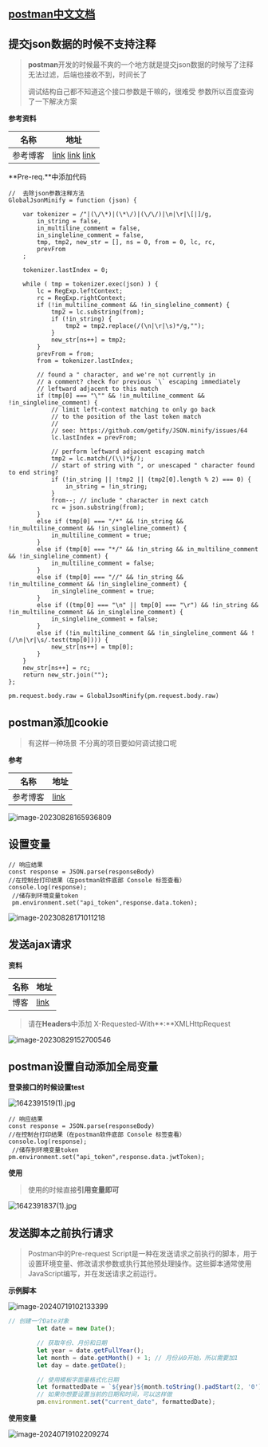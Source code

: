 ## [postman中文文档](https://postman.xiniushu.com/docs/getting-started/importing-and-exporting-data)

## 提交json数据的时候不支持注释

> **postman**开发的时候最不爽的一个地方就是提交json数据的时候写了注释无法过滤，后端也接收不到，时间长了
>
> 调试结构自己都不知道这个接口参数是干嘛的，很难受 参数所以百度查询了一下解决方案

**参考资料**

| 名称     | 地址                                                         |
| -------- | ------------------------------------------------------------ |
| 参考博客 | [link](https://learnku.com/articles/66387) [link](https://github.com/fkei/JSON.minify/blob/master/minify.json.js) [link](https://doc.houdunren.com/soft/9%20postman.html#postman) |

**Pre-req.**中添加代码

```shell
//  去除json参数注释方法
GlobalJsonMinify = function (json) {

    var tokenizer = /"|(\/\*)|(\*\/)|(\/\/)|\n|\r|\[|]/g,
        in_string = false,
        in_multiline_comment = false,
        in_singleline_comment = false,
        tmp, tmp2, new_str = [], ns = 0, from = 0, lc, rc,
        prevFrom
    ;

    tokenizer.lastIndex = 0;

    while ( tmp = tokenizer.exec(json) ) {
        lc = RegExp.leftContext;
        rc = RegExp.rightContext;
        if (!in_multiline_comment && !in_singleline_comment) {
            tmp2 = lc.substring(from);
            if (!in_string) {
                tmp2 = tmp2.replace(/(\n|\r|\s)*/g,"");
            }
            new_str[ns++] = tmp2;
        }
        prevFrom = from;
        from = tokenizer.lastIndex;

        // found a " character, and we're not currently in
        // a comment? check for previous `\` escaping immediately
        // leftward adjacent to this match
        if (tmp[0] === "\"" && !in_multiline_comment && !in_singleline_comment) {
            // limit left-context matching to only go back
            // to the position of the last token match
            //
            // see: https://github.com/getify/JSON.minify/issues/64
            lc.lastIndex = prevFrom;

            // perform leftward adjacent escaping match
            tmp2 = lc.match(/(\\)*$/);
            // start of string with ", or unescaped " character found to end string?
            if (!in_string || !tmp2 || (tmp2[0].length % 2) === 0) {
                in_string = !in_string;
            }
            from--; // include " character in next catch
            rc = json.substring(from);
        }
        else if (tmp[0] === "/*" && !in_string && !in_multiline_comment && !in_singleline_comment) {
            in_multiline_comment = true;
        }
        else if (tmp[0] === "*/" && !in_string && in_multiline_comment && !in_singleline_comment) {
            in_multiline_comment = false;
        }
        else if (tmp[0] === "//" && !in_string && !in_multiline_comment && !in_singleline_comment) {
            in_singleline_comment = true;
        }
        else if ((tmp[0] === "\n" || tmp[0] === "\r") && !in_string && !in_multiline_comment && in_singleline_comment) {
            in_singleline_comment = false;
        }
        else if (!in_multiline_comment && !in_singleline_comment && !(/\n|\r|\s/.test(tmp[0]))) {
            new_str[ns++] = tmp[0];
        }
    }
    new_str[ns++] = rc;
    return new_str.join("");
};

pm.request.body.raw = GlobalJsonMinify(pm.request.body.raw)
```

## postman添加cookie

> 有这样一种场景 不分离的项目要如何调试接口呢  

**参考**

| 名称     | 地址                                           |
| -------- | ---------------------------------------------- |
| 参考博客 | [link](https://zhuanlan.zhihu.com/p/583171655) |

![image-20230828165936809](https://gitee.com/yaolliuyang/blogImages/raw/master/blogImages/image-20230828165936809.png)

## **设置变量**

```shell
// 响应结果
const response = JSON.parse(responseBody)
//在控制台打印结果（在postman软件底部 Console 标签查看）
console.log(response);
 //储存到环境变量token
 pm.environment.set("api_token",response.data.token);
```

![image-20230828171011218](https://gitee.com/yaolliuyang/blogImages/raw/master/blogImages/image-20230828171011218.png)

## 发送ajax请求

**资料**

| 名称 | 地址                                                  |
| ---- | ----------------------------------------------------- |
| 博客 | [link](https://www.cnblogs.com/jcydd/p/11454571.html) |

> 请在**Headers**中添加      X-Requested-With**:**XMLHttpRequest

![image-20230829152700546](https://gitee.com/yaolliuyang/blogImages/raw/master/blogImages/image-20230829152700546.png)

## postman设置自动添加全局变量



**登录接口的时候设置test**

![1642391519(1).jpg](https://gitee.com/yaolliuyang/blogImages/raw/master/blogImages/O4Eqz8dw2jPYXVA.png)

```shell
// 响应结果
const response = JSON.parse(responseBody)
//在控制台打印结果（在postman软件底部 Console 标签查看）
console.log(response);
 //储存到环境变量token
pm.environment.set("api_token",response.data.jwtToken);
```

**使用**

> 使用的时候直接**引用变量即可**

![1642391837(1).jpg](https://gitee.com/yaolliuyang/blogImages/raw/master/blogImages/Z1qCU72THmbIozg.png)

##  发送脚本之前执行请求

> Postman中的Pre-request Script是一种在发送请求之前执行的脚本，用于设置环境变量、修改请求参数或执行其他预处理操作。这些脚本通常使用JavaScript编写，并在发送请求之前运行。

**示例脚本**

![image-20240719102133399](https://gitee.com/yaolliuyang/blogImages/raw/master/blogImages/image-20240719102133399.png)

```js
// 创建一个Date对象
		let date = new Date();

		// 获取年份、月份和日期
		let year = date.getFullYear();
		let month = date.getMonth() + 1; // 月份从0开始，所以需要加1
		let day = date.getDate();

		// 使用模板字面量格式化日期
		let formattedDate = `${year}${month.toString().padStart(2, '0')}${day.toString().padStart(2, '0')}`;
		// 如果你想要设置当前的日期和时间，可以这样做
		pm.environment.set("current_date", formattedDate);
```

**使用变量**

![image-20240719102209274](https://gitee.com/yaolliuyang/blogImages/raw/master/blogImages/image-20240719102209274.png)